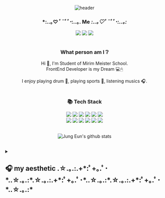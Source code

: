 <div align=center> 

![header](https://capsule-render.vercel.app/api?type=Cylinder&color=c1daff&height=300&section=header&text=well%20come&fontSize=90&fontColor=d8e8ff&animation=twinkling)

### *:..｡♡*ﾟ¨ﾟﾟ･*:..｡. Me *:..｡♡*ﾟ¨ﾟﾟ･*:..｡:*
<a target="_blank" href="https://www.instagram.com/dbdbeun/"><img src="https://img.shields.io/badge/Instagram-E4405F?style=flat&logo=Instagram&logoColor=white&link=https://www.instagram.com/dbdbennn/"/></a>
<a target="_blank" href="https://velog.io/@dbdbennn"><img src="https://img.shields.io/badge/Velog-11B48A?style=flat&logo=Vimeo&logoColor=white&link=https://velog.io/@dbdbennn"/></a>
<a target="_blank" href="https://discord.com/channels/1021733879637352469/1021733880161648642"><img src="https://img.shields.io/badge/Discord-5865F2?style=flat&logo=Discord&logoColor=white"/></a>
<br /><br />

### What person am I ❔ 
Hi 👋, I'm Student of Mirim Meister School.<br/>
FrontEnd Developer is my Dream 💻🖱

I enjoy playing drum 🥁, playing sports 🏐, listening musics 🎧.
<br /><br />

### 📚 Tech Stack
<img src="https://img.shields.io/badge/Java-007396?style=flat&logo=Java&logoColor=white"/></a>
  <img src="https://img.shields.io/badge/Python-white?style=flat&logo=Python&logoColor=#3776AB"/></a>
  <img src="https://img.shields.io/badge/Markdown-000000?style=flat&logo=Markdown&logoColor=white"/>
  <img src="https://img.shields.io/badge/JavaScript-F7DF1E?style=flat&logo=JavaScript&logoColor=white"/></a>
  <img src="https://img.shields.io/badge/-HTML-E34F26?style=flat&logo=HTML5&logoColor=white"/>
  <img src="https://img.shields.io/badge/-CSS-1572B6?style=flat&logo=CSS3&logoColor=white"/>
  <br>
  <img src="https://img.shields.io/badge/MySQL-4479A1?style=flat&logo=MySQL&logoColor=white"/></a>
  <img src="https://img.shields.io/badge/Android Studio-3DDC84?style=flat&logo=Android Studio&logoColor=white"/></a>
  <img src="https://img.shields.io/badge/Figma-F24E1E?style=flat&logo=Figma&logoColor=white"/></a>
  <img src="https://img.shields.io/badge/GitHub-gray?style=flat&logo=GitHub&logoColor=black"/></a>
  <img src="https://img.shields.io/badge/Git-blue?style=flat&logo=Git&logoColor=F05032"/></a>
  <img src ="https://img.shields.io/badge/Django-003729.svg?&style=flat&logo=Django&logoColor=ffffff"/></a>
<br /><br />

![Jung Eun's github stats](https://github-readme-stats.vercel.app/api?username=dbdbennn&show_icons=true)
    
</div>

<br />
<details>
  <summary><h2> 🎧 my aesthetic
.☆.｡.:.+*:ﾟ+｡.ﾟ･*..☆.｡.:*.☆.｡.:.+*:ﾟ+｡.ﾟ･*..☆.｡.:*.☆.｡.:.+*:ﾟ+｡.ﾟ･*..☆.｡.:*</h2></summary>
<div markdown="2" align="right" style="background-color⬛;">

![image](https://user-images.githubusercontent.com/85720276/188042623-8379d890-ba83-465d-84ad-8d6558b7ad4e.png)
![image](https://user-images.githubusercontent.com/85720276/188042987-783fb13a-f211-4df1-9493-86f1106b830e.png)
![image](https://user-images.githubusercontent.com/85720276/188044263-2f2f0a10-cbce-4075-90aa-db700e6a8b56.png)
![image](https://user-images.githubusercontent.com/85720276/188044181-891f54d2-8de8-4330-b56a-f1af7b81c513.png)
![image](https://user-images.githubusercontent.com/85720276/188043168-41c2ff48-e831-4f11-80b8-e67d2b43d389.png)
![image](https://user-images.githubusercontent.com/85720276/188048504-b9e6e050-0ef6-4e26-9a02-b5379565dfea.png)
</div>
</details>
<br />
</div>

